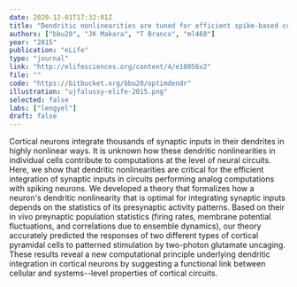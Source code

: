 ```yaml
---
date: 2020-12-01T17:32:01Z
title: "Dendritic nonlinearities are tuned for efficient spike-based computations in cortical circuits"
authors: ["bbu20", "JK Makara", "T Branco", "ml468"]
year: "2015"
publication: "eLife"
type: "journal"
link: "http://elifesciences.org/content/4/e10056v2" 
file: ""
code: "https://bitbucket.org/bbu20/optimdendr" 
illustration: "ujfalussy-elife-2015.png"
selected: false
labs: ["lengyel"]
draft: false
---
```


<!-- Abstract here please (you can use Markdown) -->

Cortical neurons integrate thousands of synaptic inputs in their dendrites in
highly nonlinear ways. It is unknown how these dendritic nonlinearities in
individual cells contribute to computations at the level of neural circuits.
Here, we show that dendritic nonlinearities are critical for the efficient
integration of synaptic inputs in circuits performing analog computations with
spiking neurons. We developed a theory that formalizes how a neuron's dendritic
nonlinearity that is optimal for integrating synaptic inputs depends on the
statistics of its presynaptic activity patterns. Based on their in vivo
preynaptic population statistics (firing rates, membrane potential
fluctuations, and correlations due to ensemble dynamics), our theory accurately
predicted the responses of two different types of cortical pyramidal cells to
patterned stimulation by two-photon glutamate uncaging. These results reveal a
new computational principle underlying dendritic integration in cortical
neurons by suggesting a functional link between cellular and systems--level
properties of cortical circuits.


